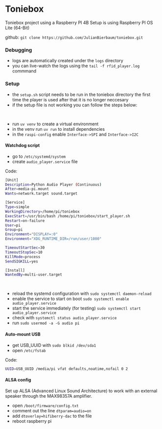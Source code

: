 # **Toniebox**
Toniebox project using a Raspberry PI 4B
Setup is using Raspberry PI OS Lite (64-Bit)

github:
`git clone https://github.com/JulianBierbaum/toniebox.git`

### Debugging
- logs are automatically created under the `logs` directory
- you can live-watch the logs using the `tail -f rfid_player.log` commmand

### Setup
- the `setup.sh` script needs to be run in the toniebox directory the first time the player is used after that it is no longer neccesary
- if the setup file is not working you can follow the steps below:
<br>

- run `uv venv` to create a virtual environment
- in the venv run `uv run` to install dependencies
- in the `raspi-config` enable `Interface->SPI` and `Interface->I2C`

#### Watchdog script
- go to `/etc/systemd/system`
- create `audio_player.service` file

Code:
```sh
[Unit]
Description=Python Audio Player (Continuous)
After=media-pi.mount
Wants=network.target sound.target

[Service]
Type=simple
WorkingDirectory=/home/pi/toniebox
ExecStart=/usr/bin/bash /home/pi/toniebox/start_player.sh
Restart=on-failure
User=pi
Group=pi
Environment="DISPLAY=:0"
Environment="XDG_RUNTIME_DIR=/run/user/1000"

TimeoutStartSec=30
TimeoutStopSec=10
KillMode=process
SendSIGKILL=yes

[Install]
WantedBy=multi-user.target
```

<br>

- reload the systemd configuration with `sudo systemctl daemon-reload`
- enable the service to start on boot `sudo systemctl enable audio_player.service`
- start the service immediately (for testing) `sudo systemctl start audio_player.service`
- check with `systemctl status audio_player.service`
- run `sudo usermod -a -G audio pi`

#### Auto-mount USB

- get USB_UUID with `sudo blkid /dev/sda1`
- open `/etc/fstab`

Code:
``````bash
UUID=USB_UUID /media/pi vfat defaults,noatime,nofail 0 2
``````

#### ALSA config
Set up ALSA (Advanced Linux Sound Architecture) to work with an external speaker through the MAX98357A amplifier.

- open `/boot/firmware/config.txt`
- comment out the line `dtparam=audio=on`
- add `dtoverlay=hifiberry-dac` to the file
- reboot raspberry pi

